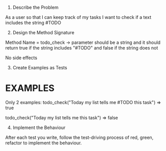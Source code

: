 1. Describe the Problem

As a user so that I can keep track of my tasks I want to check if a text includes the string #TODO



2. Design the Method Signature

Method Name = todo_check
-> parameter should be a string and it should return true if the string includes "#TODO" and false if the string does not

No side effects

3. Create Examples as Tests

# EXAMPLES
Only 2 examples:
todo_check("Today my list tells me #TODO this task") => true

todo_check("Today my list tells me this task") => false


4. Implement the Behaviour

After each test you write, follow the test-driving process of red, green, refactor to implement the behaviour.
